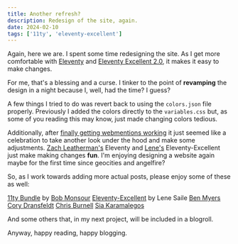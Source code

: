 ```yaml
---
title: Another refresh?
description: Redesign of the site, again.
date: 2024-02-10
tags: ['11ty', 'eleventy-excellent']
---
```

Again, here we are. I spent some time redesigning the site. As I get more comfortable with [Eleventy](https://www.11ty.dev/) and [Eleventy Excellent 2.0](https://github.com/madrilene/eleventy-excellent), it makes it easy to make changes.

For me, that's a blessing and a curse. I tinker to the point of **revamping** the design in a night because I, well, had the time? I guess?

A few things I tried to do was revert back to using the ```colors.json``` file properly. Previously I added the colors directly to the ```variables.css``` but, as some of you reading this may know, just made changing colors tedious. 

Additionally, after [finally getting webmentions working](/blog/webmentions-and-11ty) it just seemed like a celebration to take another look under the hood and make some adjustments. [Zach Leatherman's](https://zachleat.com/@zachleat) Eleventy and [Lene's](https://front-end.social/@lene) Eleventy-Excellent just make making changes **fun**. I'm enjoying designing a website again maybe for the first time since geocities and angelfire?

So, as I work towards adding more actual posts, please enjoy some of these as well:

[11ty Bundle](https://11tybundle.dev) by [Bob Monsour](https://www.bobmonsour.com)
[Eleventy-Excellent](https://eleventy-excellent.netlify.app) by Lene Saile
[Ben Myers](https://benmyers.dev)
[Cory Dransfeldt](https://coryd.dev)
[Chris Burnell](https://chrisburnell.com)
[Sia Karamalegos](https://sia.codes)

And some others that, in my next project, will be included in a blogroll.

Anyway, happy reading, happy blogging.